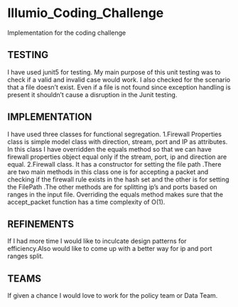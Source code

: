 # Illumio_Coding_Challenge
Implementation for the coding challenge

## TESTING
I have used junit5 for testing. My main purpose of this unit testing was to check if a valid and invalid case would work. I also checked for the scenario that a file doesn’t exist. Even if a file is not found  since exception handling is present it shouldn’t cause a disruption in the Junit testing.

## IMPLEMENTATION
I have used three classes for functional segregation.
1.Firewall Properties class is simple model class with direction, stream, port and IP as attributes.
In this class I have overridden the equals method so that we can have   firewall properties object equal only if the stream, port, ip and direction are equal.
2.Firewall class.
It has a constructor for setting the file path .There are two main methods in this class one is for accepting a packet and checking if the firewall rule exists in the hash set and the other is for setting the FilePath .The other methods are for splitting ip’s and ports based on ranges in the input file.
Overriding the equals method makes sure that the accept_packet function has a time complexity of O(1).

## REFINEMENTS
If I had more time I would like to inculcate design patterns for efficiency.Also would like to come up with a better way for ip and port ranges split.
## TEAMS
If given a chance I would love to work for the policy team or Data Team.
